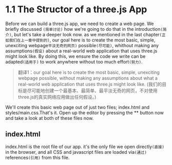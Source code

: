 # 1.1 The Structor of a three.js App

Before we can build a three.js app, we need to create a web page. We briefly discussed `(简单讨论)` how we're going to do that in the introduction`(简介)`, but let's take a deeper look now. as we mentioned in the last chapter`(正如我们在上一章中提到的)`, our goal here is to create the most basic, simple, unexciting webpage`平淡无奇的网页)` possible`(尽可能)`, whithout making any assumptions`(假设)` about a real-world web application that uses three.js might look like. By doing this, we ensure the code we write can be adapted`(适用于)` to work anywhere without too much effort`(努力)`.

> 翻译1：our goal here is to create the most basic, simple, unexciting webpage possible, without making any assumptions about what a real-world web application that uses three.js might look like. (我们的目标是尽可能地创建一个最基本、最简单、最平淡无奇的网页，不对使用three.js的真实网络应用做出任何假设。)

We'll create this basic web page out of just two files; index.html and styles/main.css.That's it. Open up the editor by pressing the \*\* button now and take a look at both of these files now.

## index.html

index.html is the root file of our app. it's the only file we open directly`(直接)` in the browser, and all CSS and javascript files are loaded via`(通过)` references`(引用)` from this file.
